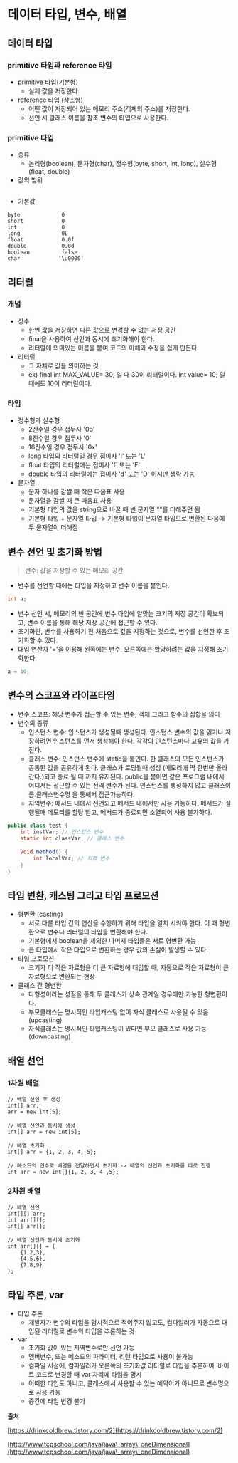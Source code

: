 # 데이터 타입, 변수, 배열

## 데이터 타입 <a href="#undefined" id="undefined"></a>

### primitive 타입과 reference 타입 <a href="#undefined" id="undefined"></a>

* primitive 타입(기본형)
  * 실제 값을 저장한다.
* reference 타입 (참조형)
  * 어떤 값이 저장되어 있는 메모리 주소(객체의 주소)를 저장한다.
  * 선언 시 클래스 이름을 참조 변수의 타입으로 사용한다.

### primitive 타입

* 종류
  * 논리형(boolean), 문자형(char), 정수형(byte, short, int, long), 실수형(float, double)
* 값의 범위

<figure><img src="https://blog.kakaocdn.net/dn/yZZzq/btrKuVtrk2M/FMtBgLAYZd2WbbaGnJtQUk/img.png" alt=""><figcaption></figcaption></figure>

* 기본값

```
byte             0
short            0
int              0
long             0L
float            0.0f
double           0.0d
boolean          false
char            '\u0000'
```

## 리터럴 <a href="#undefined" id="undefined"></a>

### 개념

* 상수
  * 한번 값을 저장하면 다른 값으로 변경할 수 없는 저장 공간
  * final을 사용하여 선언과 동시에 초기화해야 한다.
  * 리터럴에 의미있는 이름을 붙여 코드의 이해와 수정을 쉽게 만든다.
* 리터럴
  * 그 자체로 값을 의미하는 것
  * ex) final int MAX\_VALUE= 30; 일 때 30이 리터럴이다. int value= 10; 일 때에도 10이 리터럴이다.

### 타입

* 정수형과 실수형
  * 2진수일 경우 접두사 '0b'
  * 8진수일 경우 접두사 '0'
  * 16진수일 경우 접두사 '0x'
  * long 타입의 리터럴일 경우 접미사 'l' 또는 'L'&#x20;
  * float 타입의 리터럴에는 접미사 'f' 또는 'F'
  * double 타입의 리터럴에는 접미사 'd' 또는 'D' 이지만 생략 가능
* 문자열
  * 문자 하나를 감쌀 때 작은 따옴표 사용
  * 문자열을 감쌀 때 큰 따옴표 사용
  * 기본형 타입의 값을 string으로 바꿀 때 빈 문자열 ""를 더해주면 됨
  * 기본형 타입 + 문자열 타입 -> 기본형 타입이 문자열 타입으로 변환된 다음에 두 문자열이 더해짐

## 변수 선언 및 초기화 방법

> 변수: 값을 저장할 수 있는 메모리 공간

* 변수를 선언할 때에는 타입을 지정하고 변수 이름을 붙인다.

```java
int a;
```

* 변수 선언 시, 메모리의 빈 공간에 변수 타입에 알맞는 크기의 저장 공간이 확보되고, 변수 이름을 통해 해당 저장 공간에 접근할 수 있다.
* 초기화란, 변수를 사용하기 전 처음으로 값을 지정하는 것으로, 변수를 선언한 후 초기화할 수 있다.
* 대입 연산자 '='을 이용해 왼쪽에는 변수, 오른쪽에는 할당하려는 값을 지정해 초기화한다.

```java
a = 10;
```

## 변수의 스코프와 라이프타임 <a href="#undefined" id="undefined"></a>

* 변수 스코프: 해당 변수가 접근할 수 있는 변수, 객체 그리고 함수의 집합을 의미
* &#x20;변수의 종류
  * 인스턴스 변수: 인스턴스가 생성될때 생성된다. 인스턴스 변수의 값을 읽거나 저장하려면 인스턴스를 먼저 생성해야 한다. 각각의 인스턴스마다 고유의 값을 가진다.
  * 클래스 변수: 인스턴스 변수에 static을 붙인다. 한 클래스의 모든 인스턴스가 공통된 값을 공유하게 된다. 클래스가 로딩될때 생성 (메모리에 딱 한번만 올라간다.)되고 종료 될 때 까지 유지된다. public을 붙이면 같은 프로그램 내에서 어디서든 접근할 수 있는 전역 변수가 된다. 인스턴스를 생성하지 않고 클래스이름.클래스변수명 을 통해서 접근가능하다.
  * 지역변수: 메서드 내에서 선언되고 메서드 내에서만 사용 가능하다. 메서드가 실행될때 메모리를 할당 받고, 메서드가 종료되면 소멸되어 사용 불가하다.

```java
public class test {
    int instVar; // 인스턴스 변수    
    static int classVar; // 클래스 변수
    
    void method() {
    	int localVar; // 지역 변수
    }
}
```

## 타입 변환, 캐스팅 그리고 타입 프로모션 <a href="#undefined" id="undefined"></a>

* 형변환 (casting)
  * 서로 다른 타입 간의 연산을 수행하기 위해 타입을 일치 시켜야 한다. 이 때 형변환으로 변수나 리터럴의 타입을 변환해야 한다.
  * 기본형에서 boolean을 제외한 나머지 타입들은 서로 형변환 가능
  * 큰 타입에서 작은 타입으로 변환하는 경우 값의 손실이 발생할 수 있다
* 타입 프로모션
  * 크기가 더 작은 자료형을 더 큰 자료형에 대입할 때, 자동으로 작은 자료형이 큰 자료형으로 변환되는 현상
* 클래스 간 형변환
  * 다형성이라는 성질을 통해 두 클래스가 상속 관계일 경우에만 가능한 형변환이다.
  * 부모클래스는 명시적인 타입캐스팅 없이 자식 클래스로 사용될 수 있음 (upcasting)
  * 자식클래스는 명시적인 타입캐스팅이 있다면 부모 클래스로 사용 가능 (downcasting)

## 배열 선언 <a href="#id-1-2" id="id-1-2"></a>

### **1차원 배열** <a href="#id-1-2" id="id-1-2"></a>

```
// 배열 선언 후 생성
int[] arr;
arr = new int[5];

// 배열 선언과 동시에 생성
int[] arr = new int[5];

// 배열 초기화
int[] arr = {1, 2, 3, 4, 5};

// 메소드의 인수로 배열을 전달하면서 초기화 -> 배열의 선언과 초기화를 따로 진행
int arr = new int[]{1, 2, 3, 4 ,5};
```

### **2차원 배열**

```
// 배열 선언
int[][] arr;
int arr[][];
int[] arr[];

// 배열 선언과 동시에 초기화
int arr[][] = {
    {1,2,3},
    {4,5,6},
    {7,8,9}
};

```

## 타입 추론, var <a href="#var" id="var"></a>

* 타입 추론
  * 개발자가 변수의 타입을 명시적으로 적어주지 않고도, 컴파일러가 자동으로 대입된 리터럴로 변수의 타입을 추론하는 것
* var
  * 초기화 값이 있는 지역변수로만 선언 가능
  * 멤버변수, 또는 메소드의 파라미터, 리턴 타입으로 사용이 불가능
  * 컴파일 시점에, 컴파일러가 오른쪽의 초기화값 리터럴로 타입을 추론하여, 바이트 코드로 변경할 때 var 자리에 타입을 명시
  * 어떠한 타입도 아니고, 클래스에서 사용할 수 있는 예약어가 아니므로 변수명으로 사용 가능
  * 중간에 타입 변경 불가

**출처**

[https://drinkcoldbrew.tistory.com/2](https://drinkcoldbrew.tistory.com/2)

[http://www.tcpschool.com/java/java\_array\_oneDimensional](http://www.tcpschool.com/java/java\_array\_oneDimensional)

